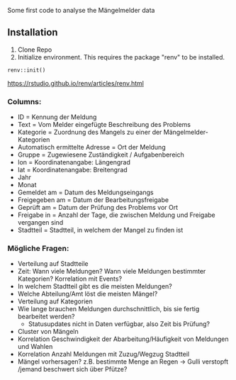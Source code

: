 Some first code to analyse the Mängelmelder data

## Installation
1. Clone Repo
2. Initialize environment. This requires the package "renv" to be installed.
``` 
renv::init()
```

https://rstudio.github.io/renv/articles/renv.html


### Columns:

- ID = Kennung der Meldung
- Text = Vom Melder eingefügte Beschreibung des Problems
- Kategorie = Zuordnung des Mangels zu einer der Mängelmelder-Kategorien
- Automatisch ermittelte Adresse = Ort der Meldung
- Gruppe = Zugewiesene Zuständigkeit / Aufgabenbereich
- lon = Koordinatenangabe: Längengrad
- lat = Koordinatenangabe: Breitengrad
- Jahr
- Monat
- Gemeldet am = Datum des Meldungseingangs
- Freigegeben am = Datum der Bearbeitungsfreigabe
- Geprüft am = Datum der Prüfung des Problems vor Ort
- Freigabe in = Anzahl der Tage, die zwischen Meldung und Freigabe vergangen sind
- Stadtteil = Stadtteil, in welchem der Mangel zu finden ist

### Mögliche Fragen:
- Verteilung auf Stadtteile
- Zeit: Wann viele Meldungen? Wann viele Meldungen bestimmter Kategorien? Korrelation mit Events?
- In welchem Stadtteil gibt es die meisten Meldungen?
- Welche Abteilung/Amt löst die meisten Mängel?
- Verteilung auf Kategorien
- Wie lange brauchen Meldungen durchschnittlich, bis sie fertig bearbeitet werden?
  - Statusupdates nicht in Daten verfügbar, also Zeit bis Prüfung?
- Cluster von Mängeln
- Korrelation Geschwindigkeit der Abarbeitung/Häufigkeit von Meldungen und Wahlen
- Korrelation Anzahl Meldungen mit Zuzug/Wegzug Stadtteil
- Mängel vorhersagen? z.B. bestimmte Menge an Regen -> Gulli verstopft /jemand beschwert sich über Pfütze?
